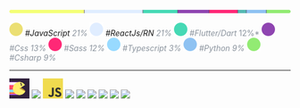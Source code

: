  <!-- Saalve veio dar uma bizoiada no meu código néh? :B -->
![Percentage Bar](/assets/image/perbarL.svg)

![CodeBall](/assets/image/yellowball.svg) *#JavaScript* <span style="color:#8B949E;"> *21%* </span> ![CodeBall](/assets/image/iceball.svg) *#ReactJs/RN* <span style="color: #8B949E;"> *21%* ![CodeBall](/assets/image/cyanball.svg) *#Flutter/Dart* <span style="color: #8B949E;">12%* </span> ![CodeBall](/assets/image/purpleball.svg) *#Css* <span style="color: #8B949E;"> *13%* </span> ![CodeBall](/assets/image/pinkball.svg) *#Sass* <span style="color: #8B949E;"> *12%* </span> ![CodeBall](/assets/image/blueball.svg) *#Typescript* <span style="color: #8B949E;"> *3%* </span> ![CodeBall](/assets/image/greyblueball.svg) *#Python* <span style="color: #8B949E;"> *9%* </span> ![CodeBall](/assets/image/greenball.svg) *#Csharp* <span style="color: #8B949E;"> *9%* </span>

---

<code><img height="36" src="https://github.com/Pac-Man-Theme/Pac-Man_Theme/blob/main/images/pac-man-theme-vampyrsoda.png"></code> <code><img height="36" src="https://yogalayout.com/static/reactnative.4e03ea5d.png"></code> <code><img height="36" src="https://raw.githubusercontent.com/github/explore/80688e429a7d4ef2fca1e82350fe8e3517d3494d/topics/javascript/javascript.png"></code>
 <code><img height="36" src="https://cdn.iconscout.com/icon/free/png-512/sass-2752078-2284895.png"></code>
<code><img height="36" src="https://i.pinimg.com/originals/f2/9d/5a/f29d5ad9234cda3b39a815f9fdffc3f9.png"></code>
<code><img height="36" src="https://image.flaticon.com/icons/png/512/490/490580.png"></code>
<code><img height="36" src="https://lankadevelopers.com/assets/uploads/system/og-image.png"></code>
<code><img height="36" src="https://miro.medium.com/max/1000/1*ilC2Aqp5sZd1wi0CopD1Hw.png"></code>
<code><img height="36" src="https://github.com/vampyrsoda/SaturnClock/blob/main/src/image/icon.png"></code>
